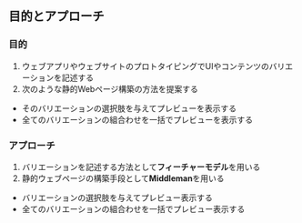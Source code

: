 ##  目的とアプローチ

### 目的

1. ウェブアプリやウェブサイトのプロトタイピングでUIやコンテンツのバリエーションを記述する
2. 次のような静的Webページ構築の方法を提案する
  * そのバリエーションの選択肢を与えてプレビューを表示する
  * 全てのバリエーションの組合わせを一括でプレビューを表示する


### アプローチ

1. バリエーションを記述する方法として**フィーチャーモデル**を用いる
2. 静的ウェブページの構築手段として**Middleman**を用いる
  * バリエーションの選択肢を与えてプレビュー表示する
  * 全てのバリエーションの組合わせを一括でプレビュー表示する
